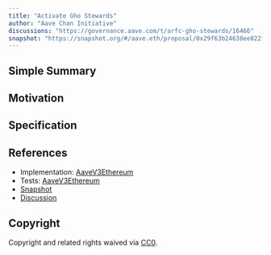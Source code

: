 ```yaml
---
title: "Activate Gho Stewards"
author: "Aave Chan Initiative"
discussions: "https://governance.aave.com/t/arfc-gho-stewards/16466"
snapshot: "https://snapshot.org/#/aave.eth/proposal/0x29f63b24638ee822f88632572ca4b061774771c0cc6d0ae5ccdeb538177232cd"
---
```


## Simple Summary

## Motivation

## Specification

## References

- Implementation: [AaveV3Ethereum](https://github.com/bgd-labs/aave-proposals-v3/blob/main/src/20240326_AaveV3Ethereum_ActivateGhoStewards/AaveV3Ethereum_ActivateGhoStewards_20240326.sol)
- Tests: [AaveV3Ethereum](https://github.com/bgd-labs/aave-proposals-v3/blob/main/src/20240326_AaveV3Ethereum_ActivateGhoStewards/AaveV3Ethereum_ActivateGhoStewards_20240326.t.sol)
- [Snapshot](https://snapshot.org/#/aave.eth/proposal/0x29f63b24638ee822f88632572ca4b061774771c0cc6d0ae5ccdeb538177232cd)
- [Discussion](https://governance.aave.com/t/arfc-gho-stewards/16466)

## Copyright

Copyright and related rights waived via [CC0](https://creativecommons.org/publicdomain/zero/1.0/).
